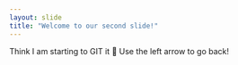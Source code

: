 ```yaml
---
layout: slide
title: "Welcome to our second slide!"
---
```

Think I am starting to GIT it :thinking:
Use the left arrow to go back!
